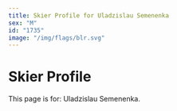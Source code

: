 ```yaml
---
title: Skier Profile for Uladzislau Semenenka
sex: "M"
id: "1735"
image: "/img/flags/blr.svg" 
---
```


# Skier Profile

This page is for: Uladzislau Semenenka.
    
